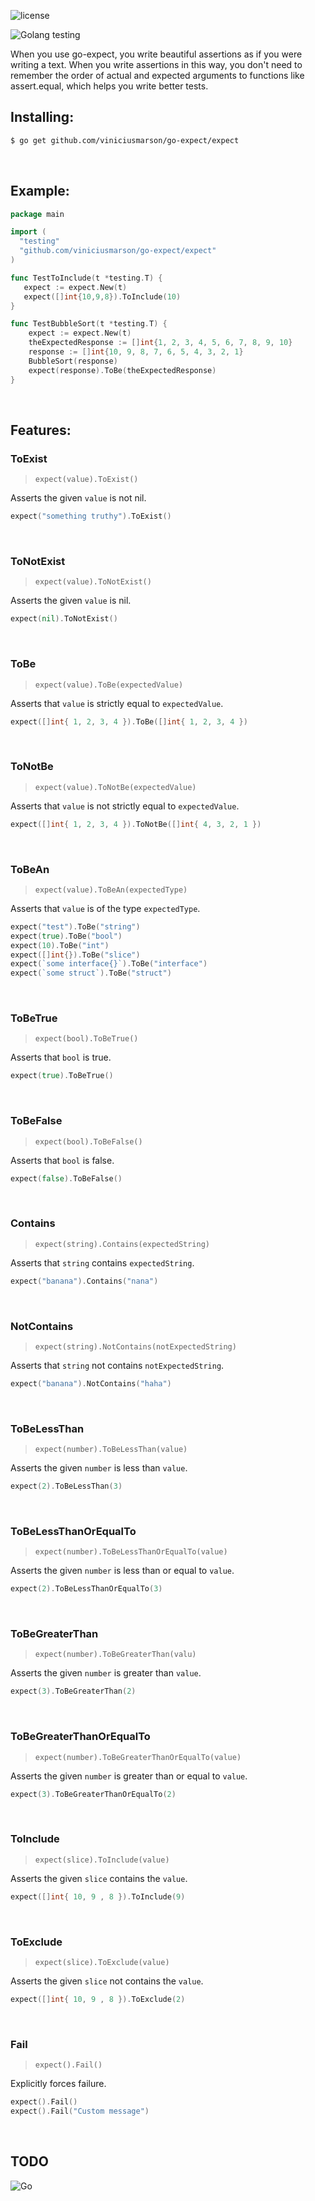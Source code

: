 ![license](http://img.shields.io/badge/license-MIT-blue.svg)

![Golang testing](https://cdn-images-1.medium.com/max/800/1*8jnAiQdv4Vxh5AH3-2uswA.jpeg)

When you use go-expect, you write beautiful assertions as if you were writing a text. When you write assertions in this way, you don't need to remember the order of actual and expected arguments to functions like assert.equal, which helps you write better tests.


## Installing:

```sh
$ go get github.com/viniciusmarson/go-expect/expect
```

&nbsp;

## Example:

```go
package main

import (
  "testing"
  "github.com/viniciusmarson/go-expect/expect"
)

func TestToInclude(t *testing.T) {
   expect := expect.New(t)
   expect([]int{10,9,8}).ToInclude(10)
}

func TestBubbleSort(t *testing.T) {
	expect := expect.New(t)
	theExpectedResponse := []int{1, 2, 3, 4, 5, 6, 7, 8, 9, 10}
	response := []int{10, 9, 8, 7, 6, 5, 4, 3, 2, 1}
	BubbleSort(response)
	expect(response).ToBe(theExpectedResponse)
}
```

&nbsp;

## Features: 


### ToExist

> `expect(value).ToExist()`

Asserts the given `value` is not nil.

```go
expect("something truthy").ToExist()
```

&nbsp;
### ToNotExist

> `expect(value).ToNotExist()`

Asserts the given `value` is nil.

```go
expect(nil).ToNotExist()
```

&nbsp;
### ToBe

> `expect(value).ToBe(expectedValue)`

Asserts that `value` is strictly equal to `expectedValue`.

```go
expect([]int{ 1, 2, 3, 4 }).ToBe([]int{ 1, 2, 3, 4 })
```

&nbsp;
### ToNotBe

> `expect(value).ToNotBe(expectedValue)`

Asserts that `value` is not strictly equal to `expectedValue`.

```go
expect([]int{ 1, 2, 3, 4 }).ToNotBe([]int{ 4, 3, 2, 1 })
```

&nbsp;
### ToBeAn

> `expect(value).ToBeAn(expectedType)`

Asserts that `value` is of the type `expectedType`.

```go
expect("test").ToBe("string")
expect(true).ToBe("bool")
expect(10).ToBe("int")
expect([]int{}).ToBe("slice")
expect(`some interface{}`).ToBe("interface")
expect(`some struct`).ToBe("struct")
```


&nbsp;
### ToBeTrue

> `expect(bool).ToBeTrue()`

Asserts that `bool` is true.

```go
expect(true).ToBeTrue()
```

&nbsp;
### ToBeFalse

> `expect(bool).ToBeFalse()`

Asserts that `bool` is false.

```go
expect(false).ToBeFalse()
```

&nbsp;
### Contains

> `expect(string).Contains(expectedString)`

Asserts that `string` contains `expectedString`.

```go
expect("banana").Contains("nana")
```

&nbsp;
### NotContains

> `expect(string).NotContains(notExpectedString)`

Asserts that `string` not contains `notExpectedString`.

```go
expect("banana").NotContains("haha")
```

&nbsp;
### ToBeLessThan

> `expect(number).ToBeLessThan(value)`

Asserts the given `number` is less than `value`.

```go
expect(2).ToBeLessThan(3)
```

&nbsp;
### ToBeLessThanOrEqualTo

> `expect(number).ToBeLessThanOrEqualTo(value)`

Asserts the given `number` is less than or equal to `value`.

```go
expect(2).ToBeLessThanOrEqualTo(3)
```

&nbsp;
### ToBeGreaterThan

> `expect(number).ToBeGreaterThan(valu)`

Asserts the given `number` is greater than `value`.

```go
expect(3).ToBeGreaterThan(2)
```

&nbsp;
### ToBeGreaterThanOrEqualTo

> `expect(number).ToBeGreaterThanOrEqualTo(value)`

Asserts the given `number` is greater than or equal to `value`.

```go
expect(3).ToBeGreaterThanOrEqualTo(2)
```

&nbsp;
### ToInclude

> `expect(slice).ToInclude(value)`

Asserts the given `slice` contains the `value`.

```go
expect([]int{ 10, 9 , 8 }).ToInclude(9)
```

&nbsp;
### ToExclude

> `expect(slice).ToExclude(value)`

Asserts the given `slice` not contains the `value`.

```go
expect([]int{ 10, 9 , 8 }).ToExclude(2)
```


&nbsp;
### Fail

> `expect().Fail()`

Explicitly forces failure.

```go
expect().Fail()
expect().Fail("Custom message")
```


&nbsp;
## TODO 



![Go](http://nordicapis.com/wp-content/uploads/golang-hemmingway-with-a-martini-02-243x300.png)
